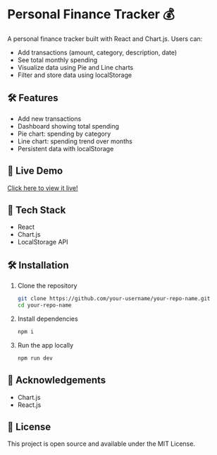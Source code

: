 # Personal Finance Tracker 💰

A  personal finance tracker built with React and Chart.js.
Users can:
- Add transactions (amount, category, description, date)
- See total monthly spending
- Visualize data using Pie and Line charts
- Filter and store data using localStorage

## 🛠 Features
- Add new transactions
- Dashboard showing total spending
- Pie chart: spending by category
- Line chart: spending trend over months
- Persistent data with localStorage

 

## 🚀 Live Demo

[Click here to view it live!]([https://tranquil-mochi-077266.netlify.app])

## 🧰 Tech Stack

- React
- Chart.js
- LocalStorage API

## 🛠 Installation

1. Clone the repository
   ```bash
   git clone https://github.com/your-username/your-repo-name.git
   cd your-repo-name

2. Install dependencies
   ```bash
   npm i
   
3. Run the app locally
    ```bash
   npm run dev
    
## 🙏 Acknowledgements
  * Chart.js
  * React.js

## 📜 License

  This project is open source and available under the MIT License.
